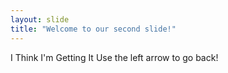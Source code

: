 ```yaml
---
layout: slide
title: "Welcome to our second slide!"
---
```

I Think I'm Getting It
Use the left arrow to go back!
